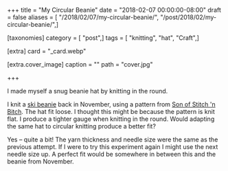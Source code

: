+++
title = "My Circular Beanie"
date = "2018-02-07 00:00:00-08:00"
draft = false
aliases = [ "/2018/02/07/my-circular-beanie/", "/post/2018/02/my-circular-beanie/",]

[taxonomies]
category = [ "post",]
tags = [ "knitting", "hat", "Craft",]

[extra]
card = "_card.webp"

[extra.cover_image]
caption = ""
path = "cover.jpg"

+++

I made myself a snug beanie hat by knitting in the round.
<!--more-->

I knit a [ski beanie][] back in November, using a pattern from [Son of Stitch 'n Bitch][]. The hat fit loose.
I thought this might be because the pattern is knit flat. I produce a tighter gauge when knitting in the
round. Would adapting the same hat to circular knitting produce a better fit?

Yes – quite a bit! The yarn thickness and needle size were the same as the previous attempt. If I were to try
this experiment again I might use the next needle size up. A perfect fit would be somewhere in between this
and the beanie from November.

[ski beanie]: /post/2017/11/my-ski-beanie
[Son of Stitch 'n Bitch]: https://www.goodreads.com/book/show/170305.Son_of_Stitch_n_Bitch